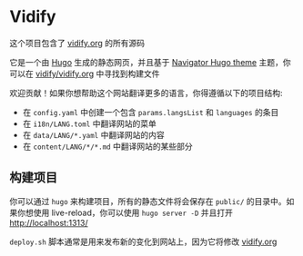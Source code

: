 # Vidify

这个项目包含了 [vidify.org](https://vidify.org/) 的所有源码

它是一个由 [Hugo](https://gohugo.io/) 生成的静态网页，并且基于 [Navigator Hugo theme](https://themes.gohugo.io/navigator-hugo/) 主题，你可以在 [vidify/vidify.org](https://github.com/vidify/vidify.org) 中寻找到构建文件

欢迎贡献！如果你想帮助这个网站翻译更多的语言，你得遵循以下的项目结构:

* 在 `config.yaml` 中创建一个包含 `params.langsList` 和 `languages` 的条目
* 在 `i18n/LANG.toml` 中翻译网站的菜单
* 在 `data/LANG/*.yaml` 中翻译网站的内容
* 在 `content/LANG/*/*.md` 中翻译网站的某些部分

## 构建项目

你可以通过  `hugo` 来构建项目，所有的静态文件将会保存在 `public/` 的目录中。如果你想使用 live-reload，你可以使用 `hugo server -D` 并且打开 [http://localhost:1313/](http://localhost:1313/)

`deploy.sh` 脚本通常是用来发布新的变化到网站上，因为它将修改 [vidify.org](https://github.com/vidify/vidify.org)
